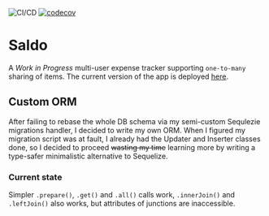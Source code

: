 ![CI/CD](https://github.com/tomjtoth/saldo/actions/workflows/deploy.yml/badge.svg)
[![codecov](https://codecov.io/gh/tomjtoth/saldo/graph/badge.svg?token=WKBLAW4XKP)](https://codecov.io/gh/tomjtoth/saldo)

# Saldo

A _Work in Progress_ multi-user expense tracker supporting `one-to-many` sharing of items. The current version of the app is deployed [here](https://saldo.ttj.hu).

## Custom ORM

After failing to rebase the whole DB schema via my semi-custom Sequlezie migrations handler, I decided to write my own ORM. When I figured my migration script was at fault, I already had the Updater and Inserter classes done, so I decided to proceed ~~wasting my time~~ learning more by writing a type-safer minimalistic alternative to Sequelize.

### Current state

Simpler `.prepare()`, `.get()` and `.all()` calls work, `.innerJoin()` and `.leftJoin()` also works, but attributes of junctions are inaccessible.
